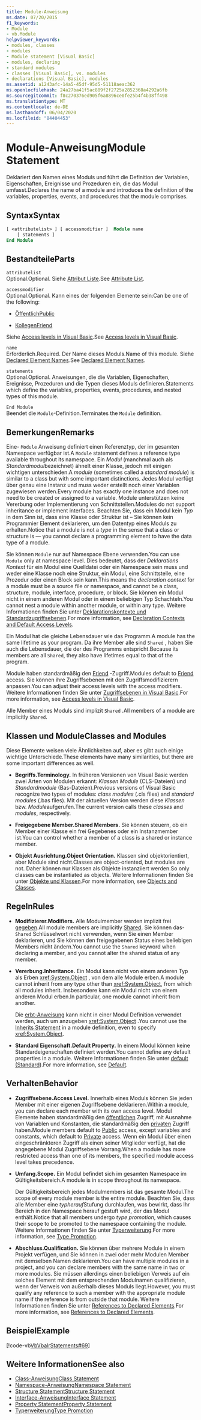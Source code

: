 ```yaml
---
title: Module-Anweisung
ms.date: 07/20/2015
f1_keywords:
- Module
- vb.Module
helpviewer_keywords:
- modules, classes
- modules
- Module statement [Visual Basic]
- modules, declaring
- standard modules
- classes [Visual Basic], vs. modules
- declarations [Visual Basic], modules
ms.assetid: a1243afc-14a5-45df-95d5-51118aeac362
ms.openlocfilehash: 24a27ba41f5ac889f2f2725a2852368a4292a6fb
ms.sourcegitcommit: f8c270376ed905f6a8896ce0fe25b4f4b38ff498
ms.translationtype: MT
ms.contentlocale: de-DE
ms.lasthandoff: 06/04/2020
ms.locfileid: "84404453"
---
```

# <a name="module-statement"></a><span data-ttu-id="17d81-102">Module-Anweisung</span><span class="sxs-lookup"><span data-stu-id="17d81-102">Module Statement</span></span>

<span data-ttu-id="17d81-103">Deklariert den Namen eines Moduls und führt die Definition der Variablen, Eigenschaften, Ereignisse und Prozeduren ein, die das Modul umfasst.</span><span class="sxs-lookup"><span data-stu-id="17d81-103">Declares the name of a module and introduces the definition of the variables, properties, events, and procedures that the module comprises.</span></span>

## <a name="syntax"></a><span data-ttu-id="17d81-104">Syntax</span><span class="sxs-lookup"><span data-stu-id="17d81-104">Syntax</span></span>

```vb
[ <attributelist> ] [ accessmodifier ]  Module name
    [ statements ]
End Module
```

## <a name="parts"></a><span data-ttu-id="17d81-105">Bestandteile</span><span class="sxs-lookup"><span data-stu-id="17d81-105">Parts</span></span>

`attributelist`  
<span data-ttu-id="17d81-106">Optional.</span><span class="sxs-lookup"><span data-stu-id="17d81-106">Optional.</span></span> <span data-ttu-id="17d81-107">Siehe [Attribut Liste](attribute-list.md).</span><span class="sxs-lookup"><span data-stu-id="17d81-107">See [Attribute List](attribute-list.md).</span></span>

`accessmodifier`  
<span data-ttu-id="17d81-108">Optional.</span><span class="sxs-lookup"><span data-stu-id="17d81-108">Optional.</span></span> <span data-ttu-id="17d81-109">Kann eines der folgenden Elemente sein:</span><span class="sxs-lookup"><span data-stu-id="17d81-109">Can be one of the following:</span></span>

- [<span data-ttu-id="17d81-110">Öffentlich</span><span class="sxs-lookup"><span data-stu-id="17d81-110">Public</span></span>](../modifiers/public.md)

- [<span data-ttu-id="17d81-111">Kollegen</span><span class="sxs-lookup"><span data-stu-id="17d81-111">Friend</span></span>](../modifiers/friend.md)

<span data-ttu-id="17d81-112">Siehe [Access levels in Visual Basic](../../programming-guide/language-features/declared-elements/access-levels.md).</span><span class="sxs-lookup"><span data-stu-id="17d81-112">See [Access levels in Visual Basic](../../programming-guide/language-features/declared-elements/access-levels.md).</span></span>

`name`  
<span data-ttu-id="17d81-113">Erforderlich.</span><span class="sxs-lookup"><span data-stu-id="17d81-113">Required.</span></span> <span data-ttu-id="17d81-114">Der Name dieses Moduls.</span><span class="sxs-lookup"><span data-stu-id="17d81-114">Name of this module.</span></span> <span data-ttu-id="17d81-115">Siehe [Declared Element Names](../../programming-guide/language-features/declared-elements/declared-element-names.md).</span><span class="sxs-lookup"><span data-stu-id="17d81-115">See [Declared Element Names](../../programming-guide/language-features/declared-elements/declared-element-names.md).</span></span>

`statements`  
<span data-ttu-id="17d81-116">Optional.</span><span class="sxs-lookup"><span data-stu-id="17d81-116">Optional.</span></span> <span data-ttu-id="17d81-117">Anweisungen, die die Variablen, Eigenschaften, Ereignisse, Prozeduren und die Typen dieses Moduls definieren.</span><span class="sxs-lookup"><span data-stu-id="17d81-117">Statements which define the variables, properties, events, procedures, and nested types of this module.</span></span>

`End Module`  
<span data-ttu-id="17d81-118">Beendet die `Module`-Definition.</span><span class="sxs-lookup"><span data-stu-id="17d81-118">Terminates the `Module` definition.</span></span>

## <a name="remarks"></a><span data-ttu-id="17d81-119">Bemerkungen</span><span class="sxs-lookup"><span data-stu-id="17d81-119">Remarks</span></span>

<span data-ttu-id="17d81-120">Eine- `Module` Anweisung definiert einen Referenztyp, der im gesamten Namespace verfügbar ist.</span><span class="sxs-lookup"><span data-stu-id="17d81-120">A `Module` statement defines a reference type available throughout its namespace.</span></span> <span data-ttu-id="17d81-121">Ein *Modul* (manchmal auch als *Standardmodul*bezeichnet) ähnelt einer Klasse, jedoch mit einigen wichtigen unterschieden.</span><span class="sxs-lookup"><span data-stu-id="17d81-121">A *module* (sometimes called a *standard module*) is similar to a class but with some important distinctions.</span></span> <span data-ttu-id="17d81-122">Jedes Modul verfügt über genau eine Instanz und muss weder erstellt noch einer Variablen zugewiesen werden.</span><span class="sxs-lookup"><span data-stu-id="17d81-122">Every module has exactly one instance and does not need to be created or assigned to a variable.</span></span> <span data-ttu-id="17d81-123">Module unterstützen keine Vererbung oder Implementierung von Schnittstellen.</span><span class="sxs-lookup"><span data-stu-id="17d81-123">Modules do not support inheritance or implement interfaces.</span></span> <span data-ttu-id="17d81-124">Beachten Sie, dass ein Modul kein *Typ* in dem Sinn ist, dass eine Klasse oder Struktur ist – Sie können kein Programmier Element deklarieren, um den Datentyp eines Moduls zu erhalten.</span><span class="sxs-lookup"><span data-stu-id="17d81-124">Notice that a module is not a *type* in the sense that a class or structure is — you cannot declare a programming element to have the data type of a module.</span></span>

<span data-ttu-id="17d81-125">Sie können `Module` nur auf Namespace Ebene verwenden.</span><span class="sxs-lookup"><span data-stu-id="17d81-125">You can use `Module` only at namespace level.</span></span> <span data-ttu-id="17d81-126">Dies bedeutet, dass der *Deklarations Kontext* für ein Modul eine Quelldatei oder ein Namespace sein muss und weder eine Klasse noch eine Struktur, ein Modul, eine Schnittstelle, eine Prozedur oder einen Block sein kann.</span><span class="sxs-lookup"><span data-stu-id="17d81-126">This means the *declaration context* for a module must be a source file or namespace, and cannot be a class, structure, module, interface, procedure, or block.</span></span> <span data-ttu-id="17d81-127">Sie können ein Modul nicht in einem anderen Modul oder in einem beliebigen Typ Schachteln.</span><span class="sxs-lookup"><span data-stu-id="17d81-127">You cannot nest a module within another module, or within any type.</span></span> <span data-ttu-id="17d81-128">Weitere Informationen finden Sie unter [Deklarationskontexte und Standardzugriffsebenen](declaration-contexts-and-default-access-levels.md).</span><span class="sxs-lookup"><span data-stu-id="17d81-128">For more information, see [Declaration Contexts and Default Access Levels](declaration-contexts-and-default-access-levels.md).</span></span>

<span data-ttu-id="17d81-129">Ein Modul hat die gleiche Lebensdauer wie das Programm.</span><span class="sxs-lookup"><span data-stu-id="17d81-129">A module has the same lifetime as your program.</span></span> <span data-ttu-id="17d81-130">Da ihre Member alle sind `Shared` , haben Sie auch die Lebensdauer, die der des Programms entspricht.</span><span class="sxs-lookup"><span data-stu-id="17d81-130">Because its members are all `Shared`, they also have lifetimes equal to that of the program.</span></span>

<span data-ttu-id="17d81-131">Module haben standardmäßig den [Friend](../modifiers/friend.md) -Zugriff.</span><span class="sxs-lookup"><span data-stu-id="17d81-131">Modules default to [Friend](../modifiers/friend.md) access.</span></span> <span data-ttu-id="17d81-132">Sie können ihre Zugriffsebenen mit den Zugriffsmodifizierern anpassen.</span><span class="sxs-lookup"><span data-stu-id="17d81-132">You can adjust their access levels with the access modifiers.</span></span> <span data-ttu-id="17d81-133">Weitere Informationen finden Sie unter [Zugriffsebenen in Visual Basic](../../programming-guide/language-features/declared-elements/access-levels.md).</span><span class="sxs-lookup"><span data-stu-id="17d81-133">For more information, see [Access levels in Visual Basic](../../programming-guide/language-features/declared-elements/access-levels.md).</span></span>

<span data-ttu-id="17d81-134">Alle Member eines Moduls sind implizit `Shared` .</span><span class="sxs-lookup"><span data-stu-id="17d81-134">All members of a module are implicitly `Shared`.</span></span>

## <a name="classes-and-modules"></a><span data-ttu-id="17d81-135">Klassen und Module</span><span class="sxs-lookup"><span data-stu-id="17d81-135">Classes and Modules</span></span>

<span data-ttu-id="17d81-136">Diese Elemente weisen viele Ähnlichkeiten auf, aber es gibt auch einige wichtige Unterschiede.</span><span class="sxs-lookup"><span data-stu-id="17d81-136">These elements have many similarities, but there are some important differences as well.</span></span>

- <span data-ttu-id="17d81-137">**Begriffs.**</span><span class="sxs-lookup"><span data-stu-id="17d81-137">**Terminology.**</span></span> <span data-ttu-id="17d81-138">In früheren Versionen von Visual Basic werden zwei Arten von Modulen erkannt: *Klassen Module* (CLS-Dateien) und *Standardmodule* (Bas-Dateien).</span><span class="sxs-lookup"><span data-stu-id="17d81-138">Previous versions of Visual Basic recognize two types of modules: *class modules* (.cls files) and *standard modules* (.bas files).</span></span> <span data-ttu-id="17d81-139">Mit der aktuellen Version werden diese *Klassen* bzw. *Module*aufgerufen.</span><span class="sxs-lookup"><span data-stu-id="17d81-139">The current version calls these *classes* and *modules*, respectively.</span></span>

- <span data-ttu-id="17d81-140">**Freigegebene Member.**</span><span class="sxs-lookup"><span data-stu-id="17d81-140">**Shared Members.**</span></span> <span data-ttu-id="17d81-141">Sie können steuern, ob ein Member einer Klasse ein frei Gegebenes oder ein Instanzmember ist.</span><span class="sxs-lookup"><span data-stu-id="17d81-141">You can control whether a member of a class is a shared or instance member.</span></span>

- <span data-ttu-id="17d81-142">**Objekt Ausrichtung.**</span><span class="sxs-lookup"><span data-stu-id="17d81-142">**Object Orientation.**</span></span> <span data-ttu-id="17d81-143">Klassen sind objektorientiert, aber Module sind nicht.</span><span class="sxs-lookup"><span data-stu-id="17d81-143">Classes are object-oriented, but modules are not.</span></span> <span data-ttu-id="17d81-144">Daher können nur Klassen als Objekte instanziiert werden.</span><span class="sxs-lookup"><span data-stu-id="17d81-144">So only classes can be instantiated as objects.</span></span> <span data-ttu-id="17d81-145">Weitere Informationen finden Sie unter [Objekte und Klassen](../../programming-guide/language-features/objects-and-classes/index.md).</span><span class="sxs-lookup"><span data-stu-id="17d81-145">For more information, see [Objects and Classes](../../programming-guide/language-features/objects-and-classes/index.md).</span></span>

## <a name="rules"></a><span data-ttu-id="17d81-146">Regeln</span><span class="sxs-lookup"><span data-stu-id="17d81-146">Rules</span></span>

- <span data-ttu-id="17d81-147">**Modifizierer.**</span><span class="sxs-lookup"><span data-stu-id="17d81-147">**Modifiers.**</span></span> <span data-ttu-id="17d81-148">Alle Modulmember werden implizit frei [gegeben](../modifiers/shared.md).</span><span class="sxs-lookup"><span data-stu-id="17d81-148">All module members are implicitly [Shared](../modifiers/shared.md).</span></span> <span data-ttu-id="17d81-149">Sie können das- `Shared` Schlüsselwort nicht verwenden, wenn Sie einen Member deklarieren, und Sie können den freigegebenen Status eines beliebigen Members nicht ändern.</span><span class="sxs-lookup"><span data-stu-id="17d81-149">You cannot use the `Shared` keyword when declaring a member, and you cannot alter the shared status of any member.</span></span>

- <span data-ttu-id="17d81-150">**Vererbung.**</span><span class="sxs-lookup"><span data-stu-id="17d81-150">**Inheritance.**</span></span> <span data-ttu-id="17d81-151">Ein Modul kann nicht von einem anderen Typ als Erben <xref:System.Object> , von dem alle Module erben.</span><span class="sxs-lookup"><span data-stu-id="17d81-151">A module cannot inherit from any type other than <xref:System.Object>, from which all modules inherit.</span></span> <span data-ttu-id="17d81-152">Insbesondere kann ein Modul nicht von einem anderen Modul erben.</span><span class="sxs-lookup"><span data-stu-id="17d81-152">In particular, one module cannot inherit from another.</span></span>

  <span data-ttu-id="17d81-153">Die [erbt-Anweisung](inherits-statement.md) kann nicht in einer Modul Definition verwendet werden, auch um anzugeben <xref:System.Object> .</span><span class="sxs-lookup"><span data-stu-id="17d81-153">You cannot use the [Inherits Statement](inherits-statement.md) in a module definition, even to specify <xref:System.Object>.</span></span>

- <span data-ttu-id="17d81-154">**Standard Eigenschaft.**</span><span class="sxs-lookup"><span data-stu-id="17d81-154">**Default Property.**</span></span> <span data-ttu-id="17d81-155">In einem Modul können keine Standardeigenschaften definiert werden.</span><span class="sxs-lookup"><span data-stu-id="17d81-155">You cannot define any default properties in a module.</span></span> <span data-ttu-id="17d81-156">Weitere Informationen finden Sie unter [default (Standard](../modifiers/default.md)).</span><span class="sxs-lookup"><span data-stu-id="17d81-156">For more information, see [Default](../modifiers/default.md).</span></span>

## <a name="behavior"></a><span data-ttu-id="17d81-157">Verhalten</span><span class="sxs-lookup"><span data-stu-id="17d81-157">Behavior</span></span>

- <span data-ttu-id="17d81-158">**Zugriffsebene.**</span><span class="sxs-lookup"><span data-stu-id="17d81-158">**Access Level.**</span></span> <span data-ttu-id="17d81-159">Innerhalb eines Moduls können Sie jeden Member mit einer eigenen Zugriffsebene deklarieren.</span><span class="sxs-lookup"><span data-stu-id="17d81-159">Within a module, you can declare each member with its own access level.</span></span> <span data-ttu-id="17d81-160">Modul Elemente haben standardmäßig den [öffentlichen](../modifiers/public.md) Zugriff, mit Ausnahme von Variablen und Konstanten, die standardmäßig den [privaten](../modifiers/private.md) Zugriff haben.</span><span class="sxs-lookup"><span data-stu-id="17d81-160">Module members default to [Public](../modifiers/public.md) access, except variables and constants, which default to [Private](../modifiers/private.md) access.</span></span> <span data-ttu-id="17d81-161">Wenn ein Modul über einen eingeschränkteren Zugriff als einen seiner Mitglieder verfügt, hat die angegebene Modul Zugriffsebene Vorrang.</span><span class="sxs-lookup"><span data-stu-id="17d81-161">When a module has more restricted access than one of its members, the specified module access level takes precedence.</span></span>

- <span data-ttu-id="17d81-162">**Umfang.**</span><span class="sxs-lookup"><span data-stu-id="17d81-162">**Scope.**</span></span> <span data-ttu-id="17d81-163">Ein Modul befindet sich im gesamten Namespace im Gültigkeitsbereich.</span><span class="sxs-lookup"><span data-stu-id="17d81-163">A module is in scope throughout its namespace.</span></span>

  <span data-ttu-id="17d81-164">Der Gültigkeitsbereich jedes Modulmembers ist das gesamte Modul.</span><span class="sxs-lookup"><span data-stu-id="17d81-164">The scope of every module member is the entire module.</span></span> <span data-ttu-id="17d81-165">Beachten Sie, dass alle Member eine *typherauf*Stufung durchlaufen, was bewirkt, dass Ihr Bereich in den Namespace herauf gestuft wird, der das Modul enthält.</span><span class="sxs-lookup"><span data-stu-id="17d81-165">Notice that all members undergo *type promotion*, which causes their scope to be promoted to the namespace containing the module.</span></span> <span data-ttu-id="17d81-166">Weitere Informationen finden Sie unter [Typerweiterung](../../programming-guide/language-features/declared-elements/type-promotion.md).</span><span class="sxs-lookup"><span data-stu-id="17d81-166">For more information, see [Type Promotion](../../programming-guide/language-features/declared-elements/type-promotion.md).</span></span>

- <span data-ttu-id="17d81-167">**Abschluss.**</span><span class="sxs-lookup"><span data-stu-id="17d81-167">**Qualification.**</span></span> <span data-ttu-id="17d81-168">Sie können über mehrere Module in einem Projekt verfügen, und Sie können in zwei oder mehr Modulen Member mit demselben Namen deklarieren.</span><span class="sxs-lookup"><span data-stu-id="17d81-168">You can have multiple modules in a project, and you can declare members with the same name in two or more modules.</span></span> <span data-ttu-id="17d81-169">Sie müssen allerdings einen beliebigen Verweis auf ein solches Element mit dem entsprechenden Modulnamen qualifizieren, wenn der Verweis von außerhalb dieses Moduls liegt.</span><span class="sxs-lookup"><span data-stu-id="17d81-169">However, you must qualify any reference to such a member with the appropriate module name if the reference is from outside that module.</span></span> <span data-ttu-id="17d81-170">Weitere Informationen finden Sie unter [References to Declared Elements](../../programming-guide/language-features/declared-elements/references-to-declared-elements.md).</span><span class="sxs-lookup"><span data-stu-id="17d81-170">For more information, see [References to Declared Elements](../../programming-guide/language-features/declared-elements/references-to-declared-elements.md).</span></span>

## <a name="example"></a><span data-ttu-id="17d81-171">Beispiel</span><span class="sxs-lookup"><span data-stu-id="17d81-171">Example</span></span>

[!code-vb[VbVbalrStatements#69](~/samples/snippets/visualbasic/VS_Snippets_VBCSharp/VbVbalrStatements/VB/Class1.vb#69)]

## <a name="see-also"></a><span data-ttu-id="17d81-172">Weitere Informationen</span><span class="sxs-lookup"><span data-stu-id="17d81-172">See also</span></span>

- [<span data-ttu-id="17d81-173">Class-Anweisung</span><span class="sxs-lookup"><span data-stu-id="17d81-173">Class Statement</span></span>](class-statement.md)
- [<span data-ttu-id="17d81-174">Namespace-Anweisung</span><span class="sxs-lookup"><span data-stu-id="17d81-174">Namespace Statement</span></span>](namespace-statement.md)
- [<span data-ttu-id="17d81-175">Structure Statement</span><span class="sxs-lookup"><span data-stu-id="17d81-175">Structure Statement</span></span>](structure-statement.md)
- [<span data-ttu-id="17d81-176">Interface-Anweisung</span><span class="sxs-lookup"><span data-stu-id="17d81-176">Interface Statement</span></span>](interface-statement.md)
- [<span data-ttu-id="17d81-177">Property Statement</span><span class="sxs-lookup"><span data-stu-id="17d81-177">Property Statement</span></span>](property-statement.md)
- [<span data-ttu-id="17d81-178">Typerweiterung</span><span class="sxs-lookup"><span data-stu-id="17d81-178">Type Promotion</span></span>](../../programming-guide/language-features/declared-elements/type-promotion.md)
